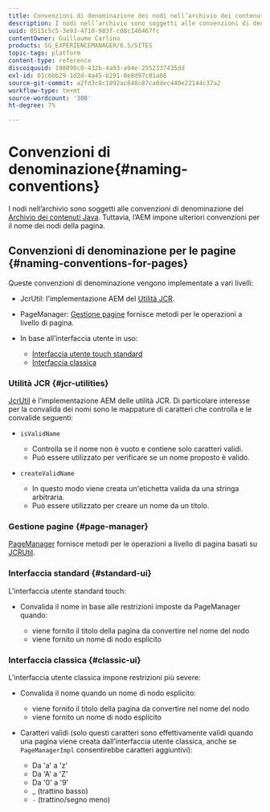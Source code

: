 ```yaml
---
title: Convenzioni di denominazione dei nodi nell’archivio dei contenuti Jave
description: I nodi nell’archivio sono soggetti alle convenzioni di denominazione dell’archivio dei contenuti Java
uuid: 0515c5c5-3e93-4710-983f-c08c146467fc
contentOwner: Guillaume Carlino
products: SG_EXPERIENCEMANAGER/6.5/SITES
topic-tags: platform
content-type: reference
discoiquuid: 198098c0-432b-4a93-a94e-2552337435dd
exl-id: 01c6bb29-1d2d-4a45-b291-0e8d97c01a08
source-git-commit: a2fd3c0c1892ac648c87ca0dec440e22144c37a2
workflow-type: tm+mt
source-wordcount: '308'
ht-degree: 7%

---
```


# Convenzioni di denominazione{#naming-conventions}

I nodi nell’archivio sono soggetti alle convenzioni di denominazione del [Archivio dei contenuti Java](/help/sites-developing/the-basics.md#java-content-repository). Tuttavia, l’AEM impone ulteriori convenzioni per il nome dei nodi della pagina.

## Convenzioni di denominazione per le pagine {#naming-conventions-for-pages}

Queste convenzioni di denominazione vengono implementate a vari livelli:

* JcrUtil: l&#39;implementazione AEM del [Utilità JCR](#jcr-utilities).
* PageManager: [Gestione pagine](#page-manager) fornisce metodi per le operazioni a livello di pagina.
* In base all’interfaccia utente in uso:

   * [Interfaccia utente touch standard](#standard-ui)
   * [Interfaccia classica](#classic-ui)

### Utilità JCR {#jcr-utilities}

[JcrUtil](https://helpx.adobe.com/experience-manager/6-5/sites/developing/using/reference-materials/javadoc/index.html?com/day/cq/commons/jcr/JcrUtil.html) è l’implementazione AEM delle utilità JCR. Di particolare interesse per la convalida dei nomi sono le mappature di caratteri che controlla e le convalide seguenti:

* `isValidName`

   * Controlla se il nome non è vuoto e contiene solo caratteri validi.
   * Può essere utilizzato per verificare se un nome proposto è valido.

* `createValidName`

   * In questo modo viene creata un&#39;etichetta valida da una stringa arbitraria.
   * Può essere utilizzato per creare un nome da un titolo.

### Gestione pagine {#page-manager}

[PageManager](https://helpx.adobe.com/it/experience-manager/6-5/sites/developing/using/reference-materials/javadoc/com/day/cq/wcm/api/PageManager.html) fornisce metodi per le operazioni a livello di pagina basati su [JCRUtil](#jcr-utilities).

### Interfaccia standard {#standard-ui}

L’interfaccia utente standard touch:

* Convalida il nome in base alle restrizioni imposte da PageManager quando:

   * viene fornito il titolo della pagina da convertire nel nome del nodo
   * viene fornito un nome di nodo esplicito

### Interfaccia classica {#classic-ui}

L’interfaccia utente classica impone restrizioni più severe:

* Convalida il nome quando un nome di nodo esplicito:

   * viene fornito il titolo della pagina da convertire nel nome del nodo
   * viene fornito un nome di nodo esplicito

* Caratteri validi (solo questi caratteri sono effettivamente validi quando una pagina viene creata dall’interfaccia utente classica, anche se `PageManagerImpl` consentirebbe caratteri aggiuntivi):

   * Da &#39;a&#39; a &#39;z&#39;
   * Da &#39;A&#39; a &#39;Z&#39;
   * Da &#39;0&#39; a &#39;9&#39;
   * _ (trattino basso)
   * `-` (trattino/segno meno)
